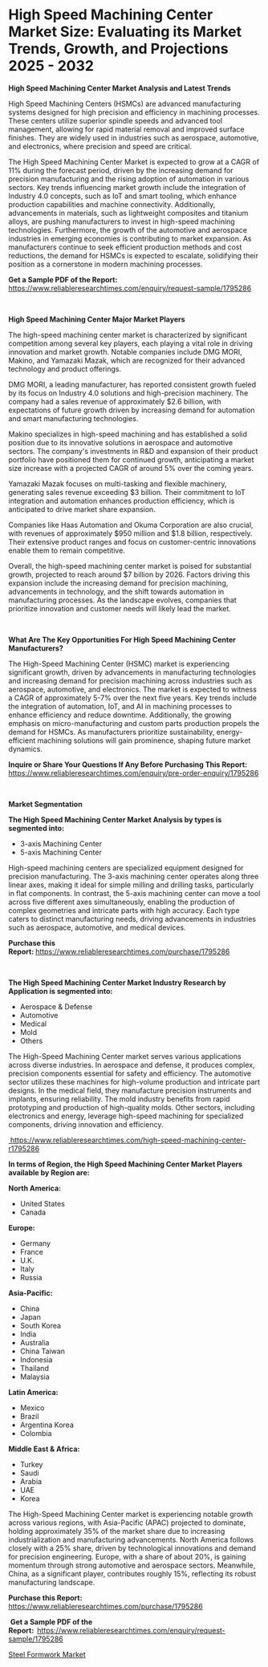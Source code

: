 <p><h1>High Speed Machining Center Market Size: Evaluating its Market Trends, Growth, and Projections 2025 - 2032</h1></p><p><strong>High Speed Machining Center Market Analysis and Latest Trends</strong></p>
<p><p>High Speed Machining Centers (HSMCs) are advanced manufacturing systems designed for high precision and efficiency in machining processes. These centers utilize superior spindle speeds and advanced tool management, allowing for rapid material removal and improved surface finishes. They are widely used in industries such as aerospace, automotive, and electronics, where precision and speed are critical.</p><p>The High Speed Machining Center Market is expected to grow at a CAGR of 11% during the forecast period, driven by the increasing demand for precision manufacturing and the rising adoption of automation in various sectors. Key trends influencing market growth include the integration of Industry 4.0 concepts, such as IoT and smart tooling, which enhance production capabilities and machine connectivity. Additionally, advancements in materials, such as lightweight composites and titanium alloys, are pushing manufacturers to invest in high-speed machining technologies. Furthermore, the growth of the automotive and aerospace industries in emerging economies is contributing to market expansion. As manufacturers continue to seek efficient production methods and cost reductions, the demand for HSMCs is expected to escalate, solidifying their position as a cornerstone in modern machining processes.</p></p>
<p><strong>Get a Sample PDF of the Report:&nbsp;</strong> <a href="https://www.reliableresearchtimes.com/enquiry/request-sample/1795286?utm_campaign=1581&utm_medium=2&utm_source=Github&utm_content=ia&utm_term=10042025&utm_id=high-speed-machining-center">https://www.reliableresearchtimes.com/enquiry/request-sample/1795286</a></p>
<p>&nbsp;</p>
<p><strong>High Speed Machining Center Major Market Players</strong></p>
<p><p>The high-speed machining center market is characterized by significant competition among several key players, each playing a vital role in driving innovation and market growth. Notable companies include DMG MORI, Makino, and Yamazaki Mazak, which are recognized for their advanced technology and product offerings.</p><p>DMG MORI, a leading manufacturer, has reported consistent growth fueled by its focus on Industry 4.0 solutions and high-precision machinery. The company had a sales revenue of approximately $2.6 billion, with expectations of future growth driven by increasing demand for automation and smart manufacturing technologies.</p><p>Makino specializes in high-speed machining and has established a solid position due to its innovative solutions in aerospace and automotive sectors. The company's investments in R&D and expansion of their product portfolio have positioned them for continued growth, anticipating a market size increase with a projected CAGR of around 5% over the coming years.</p><p>Yamazaki Mazak focuses on multi-tasking and flexible machinery, generating sales revenue exceeding $3 billion. Their commitment to IoT integration and automation enhances production efficiency, which is anticipated to drive market share expansion.</p><p>Companies like Haas Automation and Okuma Corporation are also crucial, with revenues of approximately $950 million and $1.8 billion, respectively. Their extensive product ranges and focus on customer-centric innovations enable them to remain competitive.</p><p>Overall, the high-speed machining center market is poised for substantial growth, projected to reach around $7 billion by 2026. Factors driving this expansion include the increasing demand for precision machining, advancements in technology, and the shift towards automation in manufacturing processes. As the landscape evolves, companies that prioritize innovation and customer needs will likely lead the market.</p></p>
<p>&nbsp;</p>
<p><strong>What Are The Key Opportunities For High Speed Machining Center Manufacturers?</strong></p>
<p><p>The High-Speed Machining Center (HSMC) market is experiencing significant growth, driven by advancements in manufacturing technologies and increasing demand for precision machining across industries such as aerospace, automotive, and electronics. The market is expected to witness a CAGR of approximately 5-7% over the next five years. Key trends include the integration of automation, IoT, and AI in machining processes to enhance efficiency and reduce downtime. Additionally, the growing emphasis on micro-manufacturing and custom parts production propels the demand for HSMCs. As manufacturers prioritize sustainability, energy-efficient machining solutions will gain prominence, shaping future market dynamics.</p></p>
<p><strong>Inquire or Share Your Questions If Any Before Purchasing This Report:</strong> <a href="https://www.reliableresearchtimes.com/enquiry/pre-order-enquiry/1795286?utm_campaign=1581&utm_medium=2&utm_source=Github&utm_content=ia&utm_term=10042025&utm_id=high-speed-machining-center">https://www.reliableresearchtimes.com/enquiry/pre-order-enquiry/1795286</a></p>
<p>&nbsp;</p>
<p><strong>Market Segmentation</strong></p>
<p><strong>The High Speed Machining Center Market Analysis by types is segmented into:</strong></p>
<p><ul><li>3-axis Machining Center</li><li>5-axis Machining Center</li></ul></p>
<p><p>High-speed machining centers are specialized equipment designed for precision manufacturing. The 3-axis machining center operates along three linear axes, making it ideal for simple milling and drilling tasks, particularly in flat components. In contrast, the 5-axis machining center can move a tool across five different axes simultaneously, enabling the production of complex geometries and intricate parts with high accuracy. Each type caters to distinct manufacturing needs, driving advancements in industries such as aerospace, automotive, and medical devices.</p></p>
<p><strong>Purchase this Report:&nbsp;</strong><a href="https://www.reliableresearchtimes.com/purchase/1795286?utm_campaign=1581&utm_medium=2&utm_source=Github&utm_content=ia&utm_term=10042025&utm_id=high-speed-machining-center">https://www.reliableresearchtimes.com/purchase/1795286</a></p>
<p>&nbsp;</p>
<p><strong>The High Speed Machining Center Market Industry Research by Application is segmented into:</strong></p>
<p><ul><li>Aerospace & Defense</li><li>Automotive</li><li>Medical</li><li>Mold</li><li>Others</li></ul></p>
<p><p>The High-Speed Machining Center market serves various applications across diverse industries. In aerospace and defense, it produces complex, precision components essential for safety and efficiency. The automotive sector utilizes these machines for high-volume production and intricate part designs. In the medical field, they manufacture precision instruments and implants, ensuring reliability. The mold industry benefits from rapid prototyping and production of high-quality molds. Other sectors, including electronics and energy, leverage high-speed machining for specialized components, driving innovation and efficiency.</p></p>
<p><a href="https://www.reliableresearchtimes.com/high-speed-machining-center-r1795286?utm_campaign=1581&utm_medium=2&utm_source=Github&utm_content=ia&utm_term=10042025&utm_id=high-speed-machining-center">&nbsp;https://www.reliableresearchtimes.com/high-speed-machining-center-r1795286</a></p>
<p><strong>In terms of Region, the High Speed Machining Center Market Players available by Region are:</strong></p>
<p>
    <p> <strong> North America: </strong>
        <ul>
            <li>United States</li>
            <li>Canada</li>
        </ul>
        </p> 
    <p> <strong> Europe: </strong>
        <ul>
            <li>Germany</li>
            <li>France</li>
            <li>U.K.</li>
            <li>Italy</li>
            <li>Russia</li>
        </ul>
        </p> 
    <p> <strong> Asia-Pacific: </strong>
        <ul>
            <li>China</li>
            <li>Japan</li>
            <li>South Korea</li>
            <li>India</li>
            <li>Australia</li>
            <li>China Taiwan</li>
            <li>Indonesia</li>
            <li>Thailand</li>
            <li>Malaysia</li>
        </ul>
        </p> 
    <p> <strong> Latin America: </strong>
        <ul>
            <li>Mexico</li>
            <li>Brazil</li>
            <li>Argentina Korea</li>
            <li>Colombia</li>
        </ul>
        </p> 
    <p> <strong> Middle East & Africa: </strong>
        <ul>
            <li>Turkey</li>
            <li>Saudi</li>
            <li>Arabia</li>
            <li>UAE</li>
            <li>Korea</li>
        </ul>
    </p>
    </p>
<p><p>The High-Speed Machining Center market is experiencing notable growth across various regions, with Asia-Pacific (APAC) projected to dominate, holding approximately 35% of the market share due to increasing industrialization and manufacturing advancements. North America follows closely with a 25% share, driven by technological innovations and demand for precision engineering. Europe, with a share of about 20%, is gaining momentum through strong automotive and aerospace sectors. Meanwhile, China, as a significant player, contributes roughly 15%, reflecting its robust manufacturing landscape.</p></p>
<p><strong>Purchase this Report: </strong><a href="https://www.reliableresearchtimes.com/purchase/1795286?utm_campaign=1581&utm_medium=2&utm_source=Github&utm_content=ia&utm_term=10042025&utm_id=high-speed-machining-center">https://www.reliableresearchtimes.com/purchase/1795286</a></p>
<p>&nbsp;<strong>Get a Sample PDF of the Report:&nbsp;&nbsp;</strong><a href="https://www.reliableresearchtimes.com/enquiry/request-sample/1795286?utm_campaign=1581&utm_medium=2&utm_source=Github&utm_content=ia&utm_term=10042025&utm_id=high-speed-machining-center">https://www.reliableresearchtimes.com/enquiry/request-sample/1795286</a></p>
<p><strong></strong></p>
<p><p><a href="https://github.com/saguegrody74/Market-Research-Report-List-1/blob/main/steel-formwork-market.md?utm_campaign=1581&utm_medium=2&utm_source=Github&utm_content=ia&utm_term=10042025&utm_id=high-speed-machining-center">Steel Formwork Market</a></p></p>